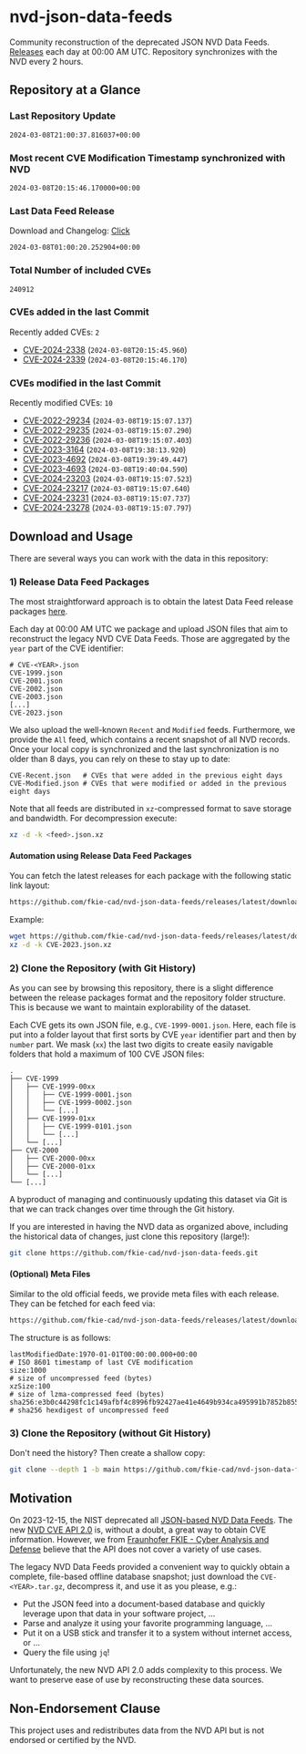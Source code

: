 # nvd-json-data-feeds

Community reconstruction of the deprecated JSON NVD Data Feeds. 
[Releases](https://github.com/fkie-cad/nvd-json-data-feeds/releases/latest) each day at 00:00 AM UTC.
Repository synchronizes with the NVD every 2 hours.

## Repository at a Glance

### Last Repository Update

```plain
2024-03-08T21:00:37.816037+00:00
```

### Most recent CVE Modification Timestamp synchronized with NVD

```plain
2024-03-08T20:15:46.170000+00:00
```

### Last Data Feed Release

Download and Changelog: [Click](https://github.com/fkie-cad/nvd-json-data-feeds/releases/latest)

```plain
2024-03-08T01:00:20.252904+00:00
```

### Total Number of included CVEs

```plain
240912
```

### CVEs added in the last Commit

Recently added CVEs: `2`

* [CVE-2024-2338](CVE-2024/CVE-2024-23xx/CVE-2024-2338.json) (`2024-03-08T20:15:45.960`)
* [CVE-2024-2339](CVE-2024/CVE-2024-23xx/CVE-2024-2339.json) (`2024-03-08T20:15:46.170`)


### CVEs modified in the last Commit

Recently modified CVEs: `10`

* [CVE-2022-29234](CVE-2022/CVE-2022-292xx/CVE-2022-29234.json) (`2024-03-08T19:15:07.137`)
* [CVE-2022-29235](CVE-2022/CVE-2022-292xx/CVE-2022-29235.json) (`2024-03-08T19:15:07.290`)
* [CVE-2022-29236](CVE-2022/CVE-2022-292xx/CVE-2022-29236.json) (`2024-03-08T19:15:07.403`)
* [CVE-2023-3164](CVE-2023/CVE-2023-31xx/CVE-2023-3164.json) (`2024-03-08T19:38:13.920`)
* [CVE-2023-4692](CVE-2023/CVE-2023-46xx/CVE-2023-4692.json) (`2024-03-08T19:39:49.447`)
* [CVE-2023-4693](CVE-2023/CVE-2023-46xx/CVE-2023-4693.json) (`2024-03-08T19:40:04.590`)
* [CVE-2024-23203](CVE-2024/CVE-2024-232xx/CVE-2024-23203.json) (`2024-03-08T19:15:07.523`)
* [CVE-2024-23217](CVE-2024/CVE-2024-232xx/CVE-2024-23217.json) (`2024-03-08T19:15:07.640`)
* [CVE-2024-23231](CVE-2024/CVE-2024-232xx/CVE-2024-23231.json) (`2024-03-08T19:15:07.737`)
* [CVE-2024-23278](CVE-2024/CVE-2024-232xx/CVE-2024-23278.json) (`2024-03-08T19:15:07.797`)


## Download and Usage

There are several ways you can work with the data in this repository:

### 1) Release Data Feed Packages

The most straightforward approach is to obtain the latest Data Feed release packages [here](https://github.com/fkie-cad/nvd-json-data-feeds/releases/latest).

Each day at 00:00 AM UTC we package and upload JSON files that aim to reconstruct the legacy NVD CVE Data Feeds.
Those are aggregated by the `year` part of the CVE identifier:

```
# CVE-<YEAR>.json
CVE-1999.json
CVE-2001.json
CVE-2002.json
CVE-2003.json
[...]
CVE-2023.json
```

We also upload the well-known `Recent` and `Modified` feeds.
Furthermore, we provide the `All` feed, which contains a recent snapshot of all NVD records.
Once your local copy is synchronized and the last synchronization is no older than 8 days, you can rely on these to stay up to date:

```plain
CVE-Recent.json   # CVEs that were added in the previous eight days
CVE-Modified.json # CVEs that were modified or added in the previous eight days
```

Note that all feeds are distributed in `xz`-compressed format to save storage and bandwidth.
For decompression execute:

```sh
xz -d -k <feed>.json.xz
```


#### Automation using Release Data Feed Packages

You can fetch the latest releases for each package with the following static link layout:

```sh
https://github.com/fkie-cad/nvd-json-data-feeds/releases/latest/download/CVE-<YEAR>.json.xz
```

Example:

```sh
wget https://github.com/fkie-cad/nvd-json-data-feeds/releases/latest/download/CVE-2023.json.xz
xz -d -k CVE-2023.json.xz
```



### 2) Clone the Repository (with Git History)

As you can see by browsing this repository, there is a slight difference between the release packages format and the repository folder structure.
This is because we want to maintain explorability of the dataset.

Each CVE gets its own JSON file, e.g., `CVE-1999-0001.json`.
Here, each file is put into a folder layout that first sorts by CVE `year` identifier part and then by `number` part.
We mask (`xx`) the last two digits to create easily navigable folders that hold a maximum of 100 CVE JSON files:

```plain
.
├── CVE-1999
│   ├── CVE-1999-00xx
│   │   ├── CVE-1999-0001.json
│   │   ├── CVE-1999-0002.json
│   │   └── [...]
│   ├── CVE-1999-01xx
│   │   ├── CVE-1999-0101.json
│   │   └── [...]
│   └── [...]
├── CVE-2000
│   ├── CVE-2000-00xx
│   ├── CVE-2000-01xx
│   └── [...]
└── [...]
```

A byproduct of managing and continuously updating this dataset via Git is that we can track changes over time through the Git history.

If you are interested in having the NVD data as organized above, including the historical data of changes, just clone this repository (large!):

```sh
git clone https://github.com/fkie-cad/nvd-json-data-feeds.git
```

#### (Optional) Meta Files

Similar to the old official feeds, we provide meta files with each release. They can be fetched for each feed via:

```sh
https://github.com/fkie-cad/nvd-json-data-feeds/releases/latest/download/CVE-<YEAR>.meta
```

The structure is as follows:

```plain
lastModifiedDate:1970-01-01T00:00:00.000+00:00                          # ISO 8601 timestamp of last CVE modification
size:1000                                                               # size of uncompressed feed (bytes)
xzSize:100                                                              # size of lzma-compressed feed (bytes)
sha256:e3b0c44298fc1c149afbf4c8996fb92427ae41e4649b934ca495991b7852b855 # sha256 hexdigest of uncompressed feed
```


### 3) Clone the Repository (without Git History)

Don't need the history? Then create a shallow copy:

```sh
git clone --depth 1 -b main https://github.com/fkie-cad/nvd-json-data-feeds.git
```

## Motivation

On 2023-12-15, the NIST deprecated all [JSON-based NVD Data Feeds](https://nvd.nist.gov/vuln/data-feeds#divRetirementBanner-1).
The new [NVD CVE API 2.0](https://nvd.nist.gov/developers/vulnerabilities) is, without a doubt, a great way to obtain CVE information.
However, we from [Fraunhofer FKIE - Cyber Analysis and Defense](https://www.fkie.fraunhofer.de/en/departments/cad.html) believe that the API does not cover a variety of use cases.

The legacy NVD Data Feeds provided a convenient way to quickly obtain a complete, file-based offline database snapshot; just download the `CVE-<YEAR>.tar.gz`, decompress it, and use it as you please, e.g.:

* Put the JSON feed into a document-based database and quickly leverage upon that data in your software project, ...
* Parse and analyze it using your favorite programming language, ...
* Put it on a USB stick and transfer it to a system without internet access, or ...
* Query the file using `jq`!

Unfortunately, the new NVD API 2.0 adds complexity to this process.
We want to preserve ease of use by reconstructing these data sources.

## Non-Endorsement Clause

This project uses and redistributes data from the NVD API but is not endorsed or certified by the NVD.